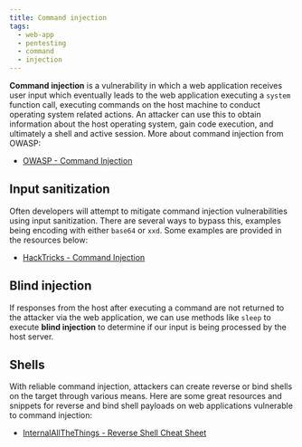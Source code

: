 ```yaml
---
title: Command injection
tags:
  - web-app
  - pentesting
  - command
  - injection
---
```


**Command injection** is a vulnerability in which a web application receives
user input which eventually leads to the web application executing a `system`
function call, executing commands on the host machine to conduct operating
system related actions. An attacker can use this to obtain information about
the host operating system, gain code execution, and ultimately a shell and
active session. More about command injection from OWASP:

- [OWASP - Command Injection](https://owasp.org/www-community/attacks/Command_Injection)

## Input sanitization

Often developers will attempt to mitigate command injection vulnerabilities
using input sanitization. There are several ways to bypass this, examples being
encoding with either `base64` or `xxd`. Some examples are provided in the
resources below:

- [HackTricks - Command Injection](https://book.hacktricks.xyz/pentesting-web/command-injection)

## Blind injection

If responses from the host after executing a command are not returned to the
attacker via the web application, we can use methods like `sleep` to execute
**blind injection** to determine if our input is being processed by the host
server.

## Shells

With reliable command injection, attackers can create reverse or bind shells on
the target through various means. Here are some great resources and snippets
for reverse and bind shell payloads on web applications vulnerable to command
injection:

- [InternalAllTheThings - Reverse Shell Cheat Sheet](https://swisskyrepo.github.io/InternalAllTheThings/cheatsheets/shell-reverse-cheatsheet/#python)

